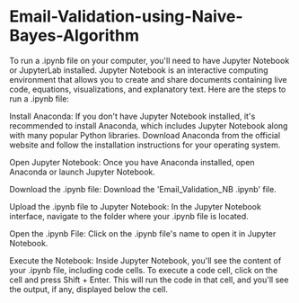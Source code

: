 # Email-Validation-using-Naive-Bayes-Algorithm

To run a .ipynb file on your computer, you'll need to have Jupyter Notebook or JupyterLab installed. Jupyter Notebook is an interactive computing environment that allows you to create and share documents containing live code, equations, visualizations, and explanatory text. Here are the steps to run a .ipynb file:

Install Anaconda:
If you don't have Jupyter Notebook installed, it's recommended to install Anaconda, which includes Jupyter Notebook along with many popular Python libraries. Download Anaconda from the official website [](https://www.anaconda.com/products/individual) and follow the installation instructions for your operating system.

Open Jupyter Notebook:
Once you have Anaconda installed, open Anaconda or launch Jupyter Notebook.

Download the .ipynb file:
Download the 'Email_Validation_NB .ipynb' file.

Upload the .ipynb file to Jupyter Notebook:
In the Jupyter Notebook interface, navigate to the folder where your .ipynb file is located.

Open the .ipynb File:
Click on the .ipynb file's name to open it in Jupyter Notebook.

Execute the Notebook:
Inside Jupyter Notebook, you'll see the content of your .ipynb file, including code cells. To execute a code cell, click on the cell and press Shift + Enter. This will run the code in that cell, and you'll see the output, if any, displayed below the cell.






